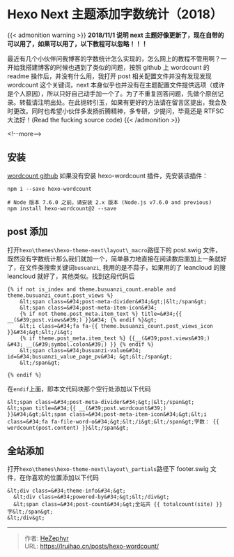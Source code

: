 # Hexo Next 主题添加字数统计（2018）


{{&lt; admonition warning &gt;}}
**2018/11/1 说明
next 主题好像更新了，现在自带的可以用了，如果可以用了，以下教程可以忽略！！！**

最近有几个小伙伴问我博客的字数统计怎么实现的，怎么网上的教程不管用啊？一开始我搭建博客的时候也遇到了类似的问题，按照 github 上 wordcount 的 readme 操作后，并没有什么用，我打开 post 相关配置文件并没有发现发现 wordcount 这个关键词，next 本身似乎也并没有在主题配置文件提供选项（或许是个人原因），所以只好自己动手加一个了。为了不重复回答问题，先做个原创记录。转载请注明出处。在此抛转引玉，如果有更好的方法请在留言区提出，我会及时更改。同时也希望小伙伴多发扬折腾精神，多专研，少提问，毕竟还是 RTFSC 大法好！(Read the fucking source code)
{{&lt; /admonition &gt;}}

&lt;!--more--&gt;

## 安装

[wordcount github](https://github.com/willin/hexo-wordcount)
如果没有安装 hexo-wordcount 插件，先安装该插件：

```
npm i --save hexo-wordcount

# Node 版本 7.6.0 之前，请安装 2.x 版本 (Node.js v7.6.0 and previous)
npm install hexo-wordcount@2 --save
```

## post 添加

打开`hexo\themes\hexo-theme-next\layout\_macro`路径下的 post.swig 文件，既然没有字数统计那么我们就加一个，简单暴力地直接在阅读数后面加上一条就好了，在文件类搜索关键词`busuanzi`, 我用的是不蒜子，如果用的了 leancloud 的搜 leancloud 就好了，其他类似。找到这段代码后

```
{% if not is_index and theme.busuanzi_count.enable and theme.busuanzi_count.post_views %}
    &lt;span class=&#34;post-meta-divider&#34;&gt;|&lt;/span&gt;
    &lt;span class=&#34;post-meta-item-icon&#34;
    {% if not theme.post_meta.item_text %} title=&#34;{{ __(&#39;post.views&#39;) }}&#34; {% endif %}&gt;
    &lt;i class=&#34;fa fa-{{ theme.busuanzi_count.post_views_icon }}&#34;&gt;&lt;/i&gt;
    {% if theme.post_meta.item_text %} {{__(&#39;post.views&#39;) &#43; __(&#39;symbol.colon&#39;) }} {% endif %}
    &lt;span class=&#34;busuanzi-value&#34; id=&#34;busuanzi_value_page_pv&#34; &gt;&lt;/span&gt;
    &lt;/span&gt;

{% endif %}
```

在`endif`上面，即本文代码块那个空行处添加以下代码

```
&lt;span class=&#34;post-meta-divider&#34;&gt;|&lt;/span&gt;
&lt;span title=&#34;{{ __(&#39;post.wordcount&#39;) }}&#34;&gt;&lt;span class=&#34;post-meta-item-icon&#34;&gt;&lt;i class=&#34;fa fa-file-word-o&#34;&gt;&lt;/i&gt;&lt;/span&gt;字数： {{ wordcount(post.content) }}&lt;/span&gt;
```

## 全站添加

打开`hexo\themes\hexo-theme-next\layout\_partials`路径下 footer.swig 文件，在你喜欢的位置添加以下代码

```
&lt;div class=&#34;theme-info&#34;&gt;
  &lt;div class=&#34;powered-by&#34;&gt;&lt;/div&gt;
  &lt;span class=&#34;post-count&#34;&gt;全站共 {{ totalcount(site) }} 字&lt;/span&gt;
&lt;/div&gt;
```


---

> 作者: [HeZephyr](https://github.com/HeZephyr)  
> URL: https://lruihao.cn/posts/hexo-wordcount/  


